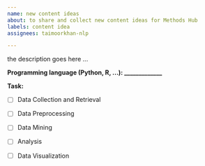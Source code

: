 ```yaml
---
name: new content ideas
about: to share and collect new content ideas for Methods Hub
labels: content idea
assignees: taimoorkhan-nlp

---
```


the description goes here ...




**Programming language (Python, R, ...): _____________**

**Task:**
- [ ] Data Collection and Retrieval
- [ ] Data Preprocessing
- [ ] Data Mining
- [ ] Analysis
- [ ] Data Visualization

